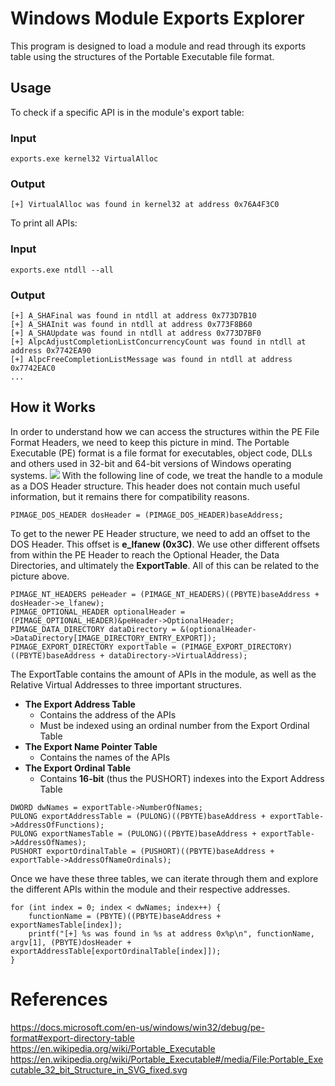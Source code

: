# Windows Module Exports Explorer
This program is designed to load a module and read through its exports table using the structures of the Portable Executable file format.
## Usage
To check if a specific API is in the module's export table:
### Input
```shell=
exports.exe kernel32 VirtualAlloc
```
### Output
```shell=
[+] VirtualAlloc was found in kernel32 at address 0x76A4F3C0
```

To print all APIs:
### Input
```shell=
exports.exe ntdll --all
```
### Output
```shell=
[+] A_SHAFinal was found in ntdll at address 0x773D7B10
[+] A_SHAInit was found in ntdll at address 0x773F8B60
[+] A_SHAUpdate was found in ntdll at address 0x773D7BF0
[+] AlpcAdjustCompletionListConcurrencyCount was found in ntdll at address 0x7742EA90
[+] AlpcFreeCompletionListMessage was found in ntdll at address 0x7742EAC0
...
```

## How it Works
In order to understand how we can access the structures within the PE File Format Headers, we need to keep this picture in mind. The Portable Executable (PE) format is a file format for executables, object code, DLLs and others used in 32-bit and 64-bit versions of Windows operating systems.
![](https://i.imgur.com/vx3UlDm.png)
With the following line of code, we treat the handle to a module as a DOS Header structure. This header does not contain much useful information, but it remains there for compatibility reasons.
```c=
PIMAGE_DOS_HEADER dosHeader = (PIMAGE_DOS_HEADER)baseAddress;
```
To get to the newer PE Header structure, we need to add an offset to the DOS Header. This offset is **e_lfanew (0x3C)**. We use other different offsets from within the PE Header to reach the Optional Header, the Data Directories, and ultimately the **ExportTable**. All of this can be related to the picture above.
```c=
PIMAGE_NT_HEADERS peHeader = (PIMAGE_NT_HEADERS)((PBYTE)baseAddress + dosHeader->e_lfanew);
PIMAGE_OPTIONAL_HEADER optionalHeader = (PIMAGE_OPTIONAL_HEADER)&peHeader->OptionalHeader;
PIMAGE_DATA_DIRECTORY dataDirectory = &(optionalHeader->DataDirectory[IMAGE_DIRECTORY_ENTRY_EXPORT]);
PIMAGE_EXPORT_DIRECTORY exportTable = (PIMAGE_EXPORT_DIRECTORY)((PBYTE)baseAddress + dataDirectory->VirtualAddress);
```

The ExportTable contains the amount of APIs in the module, as well as the Relative Virtual Addresses to three important structures. 
* **The Export Address Table**
    * Contains the address of the APIs
    * Must be indexed using an ordinal number from the Export Ordinal Table
* **The Export Name Pointer Table**
    * Contains the names of the APIs
* **The Export Ordinal Table**
    * Contains **16-bit** (thus the PUSHORT) indexes into the Export Address Table
```c=
DWORD dwNames = exportTable->NumberOfNames;
PULONG exportAddressTable = (PULONG)((PBYTE)baseAddress + exportTable->AddressOfFunctions);
PULONG exportNamesTable = (PULONG)((PBYTE)baseAddress + exportTable->AddressOfNames);
PUSHORT exportOrdinalTable = (PUSHORT)((PBYTE)baseAddress + exportTable->AddressOfNameOrdinals);
```
Once we have these three tables, we can iterate through them and explore the different APIs within the module and their respective addresses.

```c=
for (int index = 0; index < dwNames; index++) {
    functionName = (PBYTE)((PBYTE)baseAddress + exportNamesTable[index]);
    printf("[+] %s was found in %s at address 0x%p\n", functionName, argv[1], (PBYTE)dosHeader + exportAddressTable[exportOrdinalTable[index]]);
}
```

# References
https://docs.microsoft.com/en-us/windows/win32/debug/pe-format#export-directory-table
https://en.wikipedia.org/wiki/Portable_Executable
https://en.wikipedia.org/wiki/Portable_Executable#/media/File:Portable_Executable_32_bit_Structure_in_SVG_fixed.svg